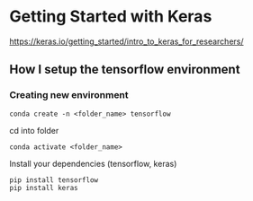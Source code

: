 # Getting Started with Keras

https://keras.io/getting_started/intro_to_keras_for_researchers/

## How I setup the tensorflow environment

### Creating new environment

```
conda create -n <folder_name> tensorflow
```

cd into folder

```
conda activate <folder_name>
```

Install your dependencies (tensorflow, keras)

```
pip install tensorflow
pip install keras
```

